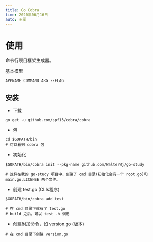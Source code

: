 ```yaml
---
title: Go Cobra
time: 2020年06月16日
auto: 王军
---
```

# 使用

命令行项目框架生成器。

基本模型

```shell
APPNAME COMMAND ARG --FLAG
```

## 安装

- 下载

```shell
go get -u github.com/spf13/cobra/cobra
```

- 包

```shell
cd $GOPATH/bin
# 可以看到 cobra 包
```

- 初始化

```shell
$GOPATH/bin/cobra init --pkg-name github.com/WalterWj/go-study

# 这样在我的 go-study 项目中，创建了 cmd 目录(初始化会有一个 root.go)和 main.go,LICENSE 两个文件。
```

- 创建 test.go (CLIs程序)

```shell
$GOPATH/bin/cobra add test

# 在 cmd 目录下就有了 test.go
# build 之后，可以 test -h 调用
```

- 创建附加命令，如 version.go (版本)

```shell
# 在 cmd 目录下创建 version.go

```